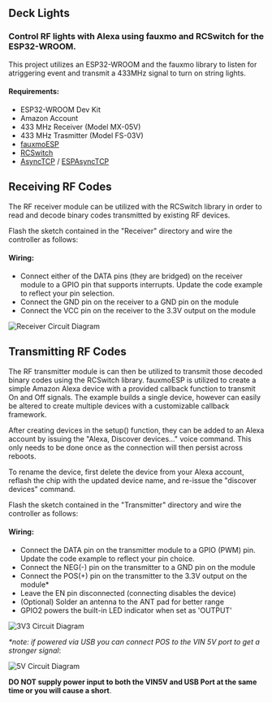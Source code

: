 ## Deck Lights
### Control RF lights with Alexa using fauxmo and RCSwitch for the ESP32-WROOM.

This project utilizes an ESP32-WROOM and the fauxmo library to listen for atriggering event and transmit a 433MHz signal to turn on string lights.

#### Requirements:
 - ESP32-WROOM Dev Kit
 - Amazon Account
 - 433 MHz Receiver (Model MX-05V)
 - 433 MHz Trasmitter (Model FS-03V)
 - [fauxmoESP](https://github.com/vintlabs/fauxmoESP)
 - [RCSwitch](https://github.com/sui77/rc-switch)
 - [AsyncTCP](https://github.com/me-no-dev/AsyncTCP) / [ESPAsyncTCP](https://github.com/me-no-dev/ESPAsyncTCP)

## Receiving RF Codes

The RF receiver module can be utilized with the RCSwitch library in order to read and decode binary codes transmitted by existing RF devices.

Flash the sketch contained in the "Receiver" directory and wire the controller as follows:

#### Wiring:
 - Connect either of the DATA pins (they are bridged) on the receiver module to a GPIO pin that supports interrupts. Update the code example to reflect your pin selection.
 - Connect the GND pin on the receiver to a GND pin on the module
 - Connect the VCC pin on the receiver to the 3.3V output on the module

![Receiver Circuit Diagram](https://github.com/mkavanagh-23/ESP-Projects/blob/8344896eed632ca1db0fbc4e6ec93560e863148d/ESP32/DECK_LIGHTS/images/receivecircuit.png)

## Transmitting RF Codes

The RF transmitter module is can then be utilized to transmit those decoded binary codes using the RCSwitch library. fauxmoESP is utilized to create a simple Amazon Alexa device with a provided callback function to transmit On and Off signals. The example builds a single device, however can easily be altered to create multiple devices with a customizable callback framework.

After creating devices in the setup() function, they can be added to an Alexa account by issuing the "Alexa, Discover devices..." voice command. This only needs to be done once as the connection will then persist across reboots.

To rename the device, first delete the device from your Alexa account, reflash the chip with the updated device name, and re-issue the "discover devices" command.


Flash the sketch contained in the "Transmitter" directory and wire the controller as follows:

#### Wiring:
 - Connect the DATA pin on the transmitter module to a GPIO (PWM) pin. Update the code example to reflect your pin choice.
 - Connect the NEG(-) pin on the transmitter to a GND pin on the module
 - Connect the POS(+) pin on the transmitter to the 3.3V output on the module*
 - Leave the EN pin disconnected (connecting disables the device)
 - (Optional) Solder an antenna to the ANT pad for better range
 - GPIO2 powers the built-in LED indicator when set as 'OUTPUT'

![3V3 Circuit Diagram](https://github.com/mkavanagh-23/ESP-Projects/blob/bc51acde9648dc5ce235bbe0daac2b86a4e39f2a/ESP32/DECK_LIGHTS/images/3v3circuit.png)

*\*note: if powered via USB you can connect POS to the VIN 5V port to get a stronger signal*:

![5V Circuit Diagram](https://github.com/mkavanagh-23/ESP-Projects/blob/bc51acde9648dc5ce235bbe0daac2b86a4e39f2a/ESP32/DECK_LIGHTS/images/5vcircuit.png)

**DO NOT supply power input to both the VIN5V and USB Port at the same time or you will cause a short**.
